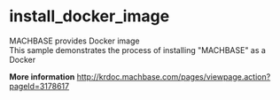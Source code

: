 # install_docker_image


MACHBASE provides Docker image  
This sample demonstrates the process of installing "MACHBASE" as a Docker

**More information** <http://krdoc.machbase.com/pages/viewpage.action?pageId=3178617>
